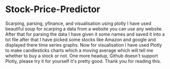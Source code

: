 # Stock-Price-Predictor
Scarping, parsing, yfinance, and visualisation using plotly
I have used beautiful soup for scarping a data from a website you can use any website. After that for parsing the data I have given it some names and saved it into a txt file after that I have picked some stocks like Amazon and google and displayed there time series graphs. Now for visualisation I have used Plotly to make candlesticks charts which a moving average which will tell me whether to buy a stock or not.
One more headup, Github doesn't support Plotly, please try it for yourself it's pretty good.
Thank you for reading this.
